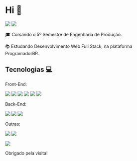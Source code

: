 # Hi 👋



[<img src="https://img.shields.io/badge/linkedin-%230077B5.svg?&style=for-the-badge&logo=linkedin&logoColor=white" />](https://www.linkedin.com/in/luiz-gustavo-vieira-de-lima-874147143/)	[<img src= "https://img.shields.io/badge/WhatsApp-25D366?style=for-the-badge&logo=whatsapp&logoColor=white" />](https://api.whatsapp.com/send?phone=5511999686537)


🎓 Cursando o 5º Semestre de Engenharia de Produção.

📚 Estudando Desenvolvimento Web Full Stack, na plataforma ProgramadorBR.

## Tecnologias 💻

Front-End:

<img src="https://img.shields.io/badge/HTML5-E34F26?style=for-the-badge&logo=html5&logoColor=white" /> <img src= "https://img.shields.io/badge/CSS3-1572B6?style=for-the-badge&logo=css3&logoColor=white" /> <img src="https://img.shields.io/badge/JavaScript-F7DF1E?style=for-the-badge&logo=javascript&logoColor=black" /> <img src="https://img.shields.io/badge/jQuery-0769AD?style=for-the-badge&logo=jquery&logoColor=white" /> <img src="https://img.shields.io/badge/Bootstrap-563D7C?style=for-the-badge&logo=bootstrap&logoColor=white" /> <img src="https://img.shields.io/badge/React-20232A?style=for-the-badge&logo=react&logoColor=61DAFB" />

Back-End: 

<img src="https://img.shields.io/badge/firebase-ffca28?style=for-the-badge&logo=firebase&logoColor=black" /> <img src="https://img.shields.io/badge/Node.js-339933?style=for-the-badge&logo=nodedotjs&logoColor=white" /> <img src="https://img.shields.io/badge/MongoDB-4EA94B?style=for-the-badge&logo=mongodb&logoColor=white" />

Outras:

<img src= "https://img.shields.io/badge/PowerBI-F2C811?style=for-the-badge&logo=Power%20BI&logoColor=white" /> <img src= "https://img.shields.io/badge/SAP-0FAAFF?style=for-the-badge&logo=sap&logoColor=white" />


![](https://komarev.com/ghpvc/?username=your-github-LgVieiraLima)

Obrigado pela visita!
